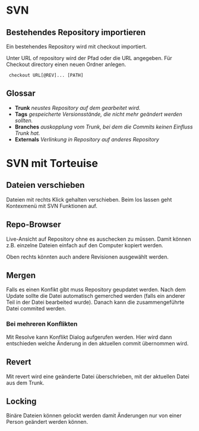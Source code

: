 # SVN

## Bestehendes Repository importieren

Ein bestehendes Repository wird mit checkout importiert.

Unter URL of repository wird der Pfad oder die URL angegeben. Für Checkout directory einen neuen Ordner anlegen.

```
 checkout URL[@REV]... [PATH]
```

## Glossar

- **Trunk** *neustes Repository auf dem gearbeitet wird.*
- **Tags** *gespeicherte Versionsstände, die nicht mehr geändert werden sollten.*
- **Branches** *auskopplung vom Trunk, bei dem die Commits keinen Einfluss  Trunk hat.*
- **Externals** *Verlinkung in Repository auf anderes Repository*

# SVN mit Torteuise

## Dateien verschieben

Dateien mit rechts Klick gehalten verschieben. Beim los lassen geht Kontexmenü mit SVN Funktionen auf.

## Repo-Browser

Live-Ansicht auf Repository ohne es auschecken zu müssen. Damit können z.B. einzelne Dateien einfach auf den Computer kopiert werden.

Oben rechts könnten auch andere Revisionen ausgewählt werden.

## Mergen

Falls es einen Konfikt gibt muss Repository geupdatet werden. Nach dem Update sollte die Datei automatisch gemerched werden (falls ein anderer Teil in der Datei bearbeited wurde). Danach kann die zusammengeführte Datei commited werden.

### Bei mehreren Konflikten

Mit Resolve kann Konflikt Dialog aufgerufen werden. Hier wird dann entschieden welche Änderung in den aktuellen commit übernommen wird.

## Revert

Mit revert wird eine geänderte Datei überschrieben, mit der aktuellen Datei aus dem Trunk.

## Locking

Binäre Dateien können gelockt werden damit Änderungen nur von einer Person geändert werden können.
